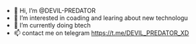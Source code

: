 - 👋 Hi, I’m @DEVIL-PREDATOR
- 👀 I’m interested in coading and learing about new technologu
- 🌱 I’m currently doing btech
- 📫 contact me on telegram https://t.me/DEVIL_PREDATOR_XD
<!---
DEVIL-PREDATOR/DEVIL-PREDATOR is a ✨ special ✨ repository because its `README.md` (this file) appears on your GitHub profile.
You can click the Preview link to take a look at your changes.
--->
